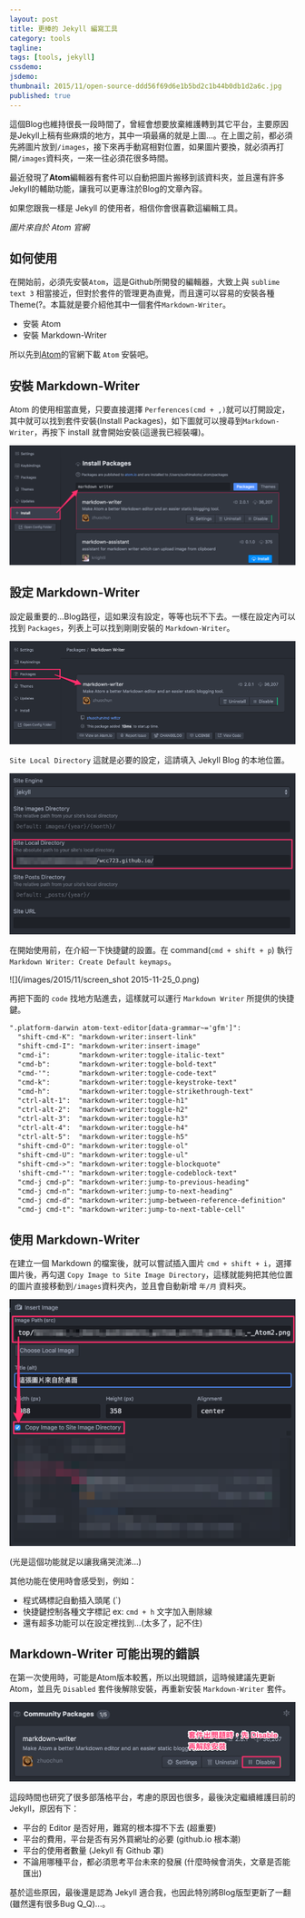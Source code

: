 ```yaml
---
layout: post
title: 更棒的 Jekyll 編寫工具
category: tools
tagline:
tags: [tools, jekyll]
cssdemo:
jsdemo:
thumbnail: 2015/11/open-source-ddd56f69d6e1b5bd2c1b44b0db1d2a6c.jpg
published: true
---
```


這個Blog也維持很長一段時間了，曾經會想要放棄維護轉到其它平台，主要原因是Jekyll上稿有些麻煩的地方，其中一項最痛的就是上圖...。在上圖之前，都必須先將圖片放到`/images`，接下來再手動寫相對位置，如果圖片要換，就必須再打開`/images`資料夾，一來一往必須花很多時間。

最近發現了**Atom**編輯器有套件可以自動把圖片搬移到該資料夾，並且還有許多Jekyll的輔助功能，讓我可以更專注於Blog的文章內容。

如果您跟我一樣是 Jekyll 的使用者，相信你會很喜歡這編輯工具。

*圖片來自於 Atom 官網*

<!-- more -->

## 如何使用

在開始前，必須先安裝`Atom`，這是Github所開發的編輯器，大致上與 `sublime text 3` 相當接近，但對於套件的管理更為直覺，而且還可以容易的安裝各種 Theme(?。本篇就是要介紹他其中一個套件`Markdown-Writer`。

- 安裝 Atom
- 安裝 Markdown-Writer

所以先到[Atom](https://atom.io/)的官網下載 `Atom` 安裝吧。

## 安裝 Markdown-Writer

Atom 的使用相當直覺，只要直接選擇 `Perferences(cmd + ,)`就可以打開設定，其中就可以找到套件安裝(Install Packages)，如下圖就可以搜尋到`Markdown-Writer`，再按下 install 就會開始安裝(這邊我已經裝囉)。

![搜尋並安裝markdown writer](/images/2015/11/Settings_-__Users_oushimakoto_github_wcc723_github_io_-_Atom.png)

## 設定 Markdown-Writer

設定最重要的...Blog路徑，這如果沒有設定，等等也玩不下去。一樣在設定內可以找到 `Packages`，列表上可以找到剛剛安裝的 `Markdown-Writer`。

![](/images/2015/11/Settings_-__Users_oushimakoto_github_wcc723_github_io_-_Atom2.png)

`Site Local Directory` 這就是必要的設定，這請填入 Jekyll Blog 的本地位置。

![](/images/2015/11/Settings_-__Users_oushimakoto_github_wcc723_github_io_-_Atom3.png)

在開始使用前，在介紹一下快捷鍵的設置。在 command(`cmd + shift + p`) 執行 `Markdown Writer: Create Default keymaps`。

![](/images/2015/11/screen_shot 2015-11-25_0.png)

再把下面的 `code` 找地方貼進去，這樣就可以運行 `Markdown Writer` 所提供的快捷鍵。


    ".platform-darwin atom-text-editor[data-grammar~='gfm']":
      "shift-cmd-K": "markdown-writer:insert-link"
      "shift-cmd-I": "markdown-writer:insert-image"
      "cmd-i":       "markdown-writer:toggle-italic-text"
      "cmd-b":       "markdown-writer:toggle-bold-text"
      "cmd-'":       "markdown-writer:toggle-code-text"
      "cmd-k":       "markdown-writer:toggle-keystroke-text"
      "cmd-h":       "markdown-writer:toggle-strikethrough-text"
      "ctrl-alt-1":  "markdown-writer:toggle-h1"
      "ctrl-alt-2":  "markdown-writer:toggle-h2"
      "ctrl-alt-3":  "markdown-writer:toggle-h3"
      "ctrl-alt-4":  "markdown-writer:toggle-h4"
      "ctrl-alt-5":  "markdown-writer:toggle-h5"
      "shift-cmd-O": "markdown-writer:toggle-ol"
      "shift-cmd-U": "markdown-writer:toggle-ul"
      "shift-cmd->": "markdown-writer:toggle-blockquote"
      'shift-cmd-"': "markdown-writer:toggle-codeblock-text"
      "cmd-j cmd-p": "markdown-writer:jump-to-previous-heading"
      "cmd-j cmd-n": "markdown-writer:jump-to-next-heading"
      "cmd-j cmd-d": "markdown-writer:jump-between-reference-definition"
      "cmd-j cmd-t": "markdown-writer:jump-to-next-table-cell"

## 使用 Markdown-Writer

在建立一個 Markdown 的檔案後，就可以嘗試插入圖片 `cmd + shift + i`，選擇圖片後，再勾選 `Copy Image to Site Image Directory`，這樣就能夠把其他位置的圖片直接移動到`/images`資料夾內，並且會自動新增 `年/月` 資料夾。

![](/images/2015/11/2015-11-25-better-jekyll-markdown-editor_md_-__Users_oushimakoto_github_wcc723_github_io_-_Atom4.png)

(光是這個功能就足以讓我痛哭流涕...)

其他功能在使用時會感受到，例如：

- 程式碼標記自動插入頭尾 (\`)
- 快捷鍵控制各種文字標記 ex: `cmd + h` 文字加入刪除線
- 還有超多功能可以在設定裡找到...(太多了，記不住)

## Markdown-Writer 可能出現的錯誤

在第一次使用時，可能是Atom版本較舊，所以出現錯誤，這時候建議先更新Atom，並且先 `Disabled` 套件後解除安裝，再重新安裝 `Markdown-Writer` 套件。

![](/images/2015/11/Settings_-__Users_oushimakoto_github_wcc723_github_io_-_Atom4.png)

這段時間也研究了很多部落格平台，考慮的原因也很多，最後決定繼續維護目前的 Jekyll，原因有下：

- 平台的 Editor 是否好用，難寫的根本撐不下去 (超重要)
- 平台的費用，平台是否有另外買網址的必要 (github.io 根本潮)
- 平台的使用者數量 (Jekyll 有 Github 罩)
- 不論用哪種平台，都必須思考平台未來的發展 (什麼時候會消失，文章是否能匯出)

基於這些原因，最後還是認為 Jekyll 適合我，也因此特別將Blog版型更新了一翻(雖然還有很多Bug Q_Q)...。
